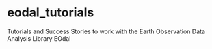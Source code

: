 # eodal_tutorials
Tutorials and Success Stories to work with the Earth Observation Data Analysis Library EOdal
